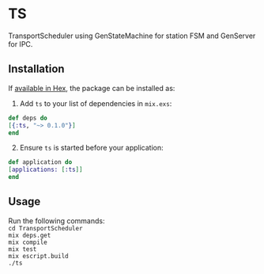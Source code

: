 # TS

TransportScheduler using GenStateMachine for station FSM and GenServer for IPC.

## Installation

If [available in Hex](https://hex.pm/docs/publish), the package can be installed as:

1. Add `ts` to your list of dependencies in `mix.exs`:

```elixir
def deps do
[{:ts, "~> 0.1.0"}]
end
```

2. Ensure `ts` is started before your application:

```elixir
def application do
[applications: [:ts]]
end
```


## Usage

Run the following commands:  
`cd TransportScheduler`  
`mix deps.get`  
`mix compile`  
`mix test`  
`mix escript.build`  
`./ts`  
